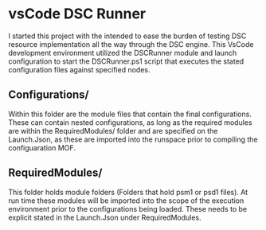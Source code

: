 # vsCode DSC Runner

I started this project with the intended to ease the burden of testing DSC resource implementation all the way through the DSC engine. This VsCode development environment utilized the DSCRunner module and launch configuration to start the DSCRunner.ps1 script that executes the stated configuration files against specified nodes. 


## Configurations/
Within this folder are the module files that contain the final configurations. 
These can contain nested configurations, as long as the required modules are within the RequiredModules/ folder and are specified on the Launch.Json, as these are imported into the runspace prior to compiling the configuaration MOF.

## RequiredModules/
This folder holds module folders (Folders that hold psm1 or psd1 files). At run time these modules will be imported into the scope of the execution environment prior to the configurations being loaded. These needs to be explicit stated in the Launch.Json under RequiredModules. 

